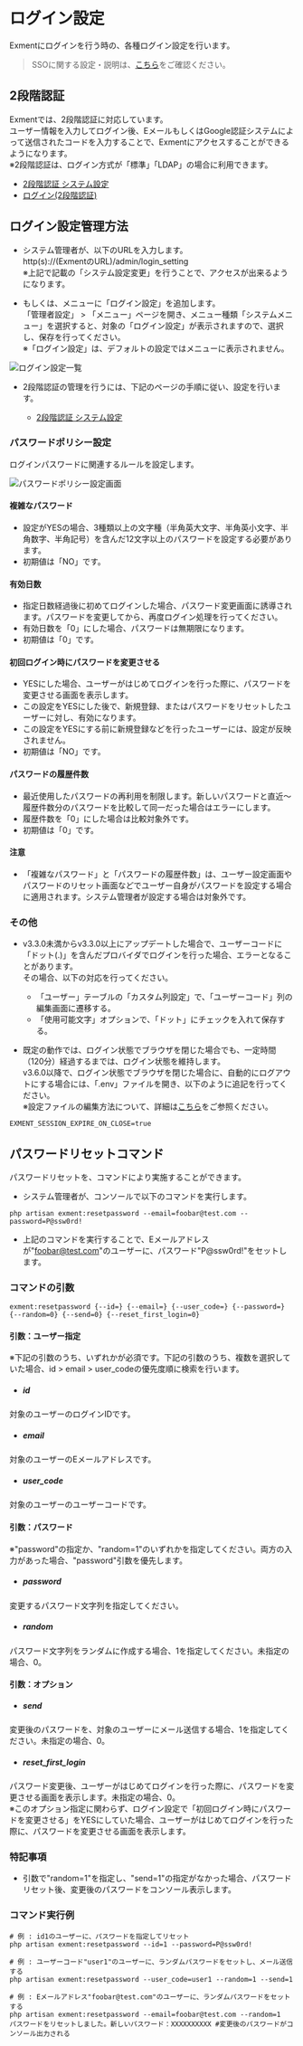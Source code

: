 # ログイン設定
Exmentにログインを行う時の、各種ログイン設定を行います。

> SSOに関する設定・説明は、[こちら](/ja/login_sso)をご確認ください。


## 2段階認証
Exmentでは、2段階認証に対応しています。  
ユーザー情報を入力してログイン後、EメールもしくはGoogle認証システムによって送信されたコードを入力することで、Exmentにアクセスすることができるようになります。  
※2段階認証は、ログイン方式が「標準」「LDAP」の場合に利用できます。

- [2段階認証 システム設定](/ja/login_2factor_setting)
- [ログイン(2段階認証)](/ja/login_2factor)


## ログイン設定管理方法

- システム管理者が、以下のURLを入力します。  
http(s)://(ExmentのURL)/admin/login_setting  
※上記で記載の「システム設定変更」を行うことで、アクセスが出来るようになります。

- もしくは、メニューに「ログイン設定」を追加します。  
「管理者設定」 > 「メニュー」ページを開き、メニュー種類「システムメニュー」を選択すると、対象の「ログイン設定」が表示されますので、選択し、保存を行ってください。  
※「ログイン設定」は、デフォルトの設定ではメニューに表示されません。

![ログイン設定一覧](img/login/login_setting4.png)  

- 2段階認証の管理を行うには、下記のページの手順に従い、設定を行います。

    - [2段階認証 システム設定](/ja/login_2factor_setting)


### パスワードポリシー設定
ログインパスワードに関連するルールを設定します。   

![パスワードポリシー設定画面](img/system_setting/system_setting_password.png)  

#### 複雑なパスワード
- 設定がYESの場合、3種類以上の文字種（半角英大文字、半角英小文字、半角数字、半角記号）を含んだ12文字以上のパスワードを設定する必要があります。
- 初期値は「NO」です。

#### 有効日数
- 指定日数経過後に初めてログインした場合、パスワード変更画面に誘導されます。パスワードを変更してから、再度ログイン処理を行ってください。
- 有効日数を「0」にした場合、パスワードは無期限になります。
- 初期値は「0」です。

#### 初回ログイン時にパスワードを変更させる
- YESにした場合、ユーザーがはじめてログインを行った際に、パスワードを変更させる画面を表示します。
- この設定をYESにした後で、新規登録、またはパスワードをリセットしたユーザーに対し、有効になります。
- この設定をYESにする前に新規登録などを行ったユーザーには、設定が反映されません。
- 初期値は「NO」です。

#### パスワードの履歴件数
- 最近使用したパスワードの再利用を制限します。新しいパスワードと直近～履歴件数分のパスワードを比較して同一だった場合はエラーにします。
- 履歴件数を「0」にした場合は比較対象外です。
- 初期値は「0」です。

#### 注意

- <span class="small">「複雑なパスワード」と「パスワードの履歴件数」は、ユーザー設定画面やパスワードのリセット画面などでユーザー自身がパスワードを設定する場合に適用されます。システム管理者が設定する場合は対象外です。</span>


### その他
- v3.3.0未満からv3.3.0以上にアップデートした場合で、ユーザーコードに「ドット(.)」を含んだプロバイダでログインを行った場合、エラーとなることがあります。  
その場合、以下の対応を行ってください。
    - 「ユーザー」テーブルの「カスタム列設定」で、「ユーザーコード」列の編集画面に遷移する。
    - 「使用可能文字」オプションで、「ドット」にチェックを入れて保存する。


- 既定の動作では、ログイン状態でブラウザを閉じた場合でも、一定時間（120分）経過するまでは、ログイン状態を維持します。  
v3.6.0以降で、ログイン状態でブラウザを閉じた場合に、自動的にログアウトにする場合には、「.env」ファイルを開き、以下のように追記を行ってください。  
※設定ファイルの編集方法について、詳細は[こちら](/ja/config)をご参照ください。

~~~
EXMENT_SESSION_EXPIRE_ON_CLOSE=true
~~~




## パスワードリセットコマンド
パスワードリセットを、コマンドにより実施することができます。

- システム管理者が、コンソールで以下のコマンドを実行します。

~~~
php artisan exment:resetpassword --email=foobar@test.com --password=P@ssw0rd!
~~~

- 上記のコマンドを実行することで、Eメールアドレスが"foobar@test.com"のユーザーに、パスワード"P@ssw0rd!"をセットします。


### コマンドの引数

```
exment:resetpassword {--id=} {--email=} {--user_code=} {--password=} {--random=0} {--send=0} {--reset_first_login=0}
```

#### 引数：ユーザー指定
※下記の引数のうち、いずれかが必須です。下記の引数のうち、複数を選択していた場合、id > email > user_codeの優先度順に検索を行います。

- ##### id
対象のユーザーのログインIDです。

- ##### email
対象のユーザーのEメールアドレスです。

- ##### user_code
対象のユーザーのユーザーコードです。


#### 引数：パスワード
※"password"の指定か、"random=1"のいずれかを指定してください。両方の入力があった場合、"password"引数を優先します。

- ##### password  
変更するパスワード文字列を指定してください。

- ##### random  
パスワード文字列をランダムに作成する場合、1を指定してください。未指定の場合、0。

#### 引数：オプション

- ##### send  
変更後のパスワードを、対象のユーザーにメール送信する場合、1を指定してください。未指定の場合、0。

- ##### reset_first_login  
パスワード変更後、ユーザーがはじめてログインを行った際に、パスワードを変更させる画面を表示します。未指定の場合、0。  
※このオプション指定に関わらず、ログイン設定で「初回ログイン時にパスワードを変更させる」をYESにしていた場合、ユーザーがはじめてログインを行った際に、パスワードを変更させる画面を表示します。

### 特記事項
- 引数で"random=1"を指定し、"send=1"の指定がなかった場合、パスワードリセット後、変更後のパスワードをコンソール表示します。


### コマンド実行例

~~~
# 例 : id1のユーザーに、パスワードを指定してリセット
php artisan exment:resetpassword --id=1 --password=P@ssw0rd!

# 例 : ユーザーコード"user1"のユーザーに、ランダムパスワードをセットし、メール送信する
php artisan exment:resetpassword --user_code=user1 --random=1 --send=1

# 例 : Eメールアドレス"foobar@test.com"のユーザーに、ランダムパスワードをセットする
php artisan exment:resetpassword --email=foobar@test.com --random=1
パスワードをリセットしました。新しいパスワード：XXXXXXXXXX #変更後のパスワードがコンソール出力される
~~~

